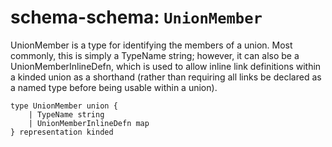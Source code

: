 # schema-schema: `UnionMember`

UnionMember is a type for identifying the members of a union.
Most commonly, this is simply a TypeName string;
however, it can also be a UnionMemberInlineDefn,
which is used to allow inline link definitions within a kinded union as a shorthand
(rather than requiring all links be declared as a named type before being usable within a union).

```ipldsch
type UnionMember union {
	| TypeName string
	| UnionMemberInlineDefn map
} representation kinded
```
